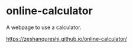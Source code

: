 # online-calculator
A webpage to use a calculator.

https://zeshanqureshi.github.io/online-calculator/
